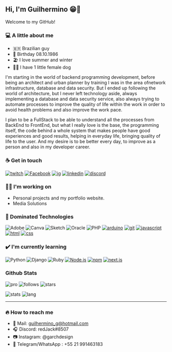 ## Hi, I'm Guilhermino 😁👋

Welcome to my GitHub!

### 💻 A little about me
 - 🇧🇷 Brazilian guy 
 - 👶 Birthday 08.10.1986
 - 🏖️ I love summer and winter
 - 🐩🐶 I have 1 little female dog 

  I'm starting in the world of backend programming development, before being an architect and urban planner by training I was in the area of ​​network infrastructure, database and data security. But I ended up following the world of architecture, but I never left technology aside, always implementing a database and data security service, also always trying to automate processes to improve the quality of life within the work in order to avoid health problems and also improve the work pace.

  I plan to be a FullStack to be able to understand all the processes from BackEnd to FrontEnd, but what I really love is the base, the programming itself, the code behind a whole system that makes people have good experiences and good results, helping in everyday life, bringing quality of life to the user. And my desire is to be better every day, to improve as a person and also in my developer career.

  
### ☕ Get in touch

[![twitch](https://img.shields.io/twitch/status/grizzyrp?style=for-the-badge)](https://www.twitch.tv/redj4ck4l)
[![Facebook](https://img.shields.io/badge/Facebook-%231877F2.svg?style=for-the-badge&logo=Facebook&logoColor=white)](https://www.facebook.com/guilhermino.gomes)
[![ig](https://img.shields.io/badge/-Instagram-red?style=for-the-badge&logo=instagram&logoColor=white)](https://www.instagram.com/garchdesign/)
[![linkedin](https://img.shields.io/badge/-Linkedin-blue?style=for-the-badge&logo=linkedin&logoColor=white)](https://www.linkedin.com/in/guilhermino-gomes-88471151/)
[![discord](https://img.shields.io/badge/-Discord-grey?style=for-the-badge&logo=discord&logoColor=white)](https://discord.gg/9x8cGYWnJy)



###  👨‍💻 I'm working on
 - Personal projects and my portfolio website. 
 - Media Solutions


### 📁 Dominated Technologies

![Adobe](https://img.shields.io/badge/adobe-%23FF0000.svg?style=for-the-badge&logo=adobe&logoColor=white) ![Canva](https://img.shields.io/badge/Canva-%2300C4CC.svg?style=for-the-badge&logo=Canva&logoColor=white) ![Sketch](https://img.shields.io/badge/Sketch-FFB387?style=for-the-badge&logo=sketch&logoColor=black) ![Oracle](https://img.shields.io/badge/Oracle-F80000?style=for-the-badge&logo=oracle&logoColor=white) ![PHP](https://img.shields.io/badge/php-%23777BB4.svg?style=for-the-badge&logo=php&logoColor=white) [![arduino](https://img.shields.io/badge/-Arduino-blue?style=for-the-badge&logo=arduino&logoColor=white)](https://www.arduino.cc) [![git](https://img.shields.io/badge/-Git-red?style=for-the-badge&logo=git&logoColor=white)](https://git-scm.com) [![javascript](https://img.shields.io/badge/-JavaScript-yellow?style=for-the-badge&logo=javascript&logoColor=white)](https://www.javascript.com) [![html](https://img.shields.io/badge/-HTML5-red?style=for-the-badge&logo=html&logoColor=white)](https://developer.mozilla.org/en-US/docs/Web/HTML) [![css](https://img.shields.io/badge/-CSS3-darkblue?style=for-the-badge&logo=css3&logoColor=white)](https://developer.mozilla.org/en-US/docs/Web/CSS) 

### ✔️ I'm currently learning

![Python](https://img.shields.io/badge/python-3670A0?style=for-the-badge&logo=python&logoColor=ffdd54) ![Django](https://img.shields.io/badge/django-%23092E20.svg?style=for-the-badge&logo=django&logoColor=white) ![Ruby](https://img.shields.io/badge/ruby-%23CC342D.svg?style=for-the-badge&logo=ruby&logoColor=white) [![Node.js](https://img.shields.io/badge/-Node.js-green?style=for-the-badge&logo=node.js&logoColor=white)](https://nodejs.org/en/) [![npm](https://img.shields.io/badge/-NPM-black?style=for-the-badge&logo=npm&logoColor=white)](https://www.npmjs.com) [![next.js](https://img.shields.io/badge/-Next.js-black?style=for-the-badge&logo=next.js&logoColor=white)](https://nextjs.org)

### Github Stats
![pro](https://img.shields.io/badge/-PRO-blueviolet?style=for-the-badge&logo=github) ![follows](https://img.shields.io/github/followers/guilherminog?style=for-the-badge) ![stars](https://img.shields.io/github/stars/guilherminog?style=for-the-badge) 
 
 ![stats](https://github-readme-stats.vercel.app/api?username=guilherminog&show_icons=true&theme=light)
 ![lang](https://github-readme-stats.vercel.app/api/top-langs/?username=guilherminog&layout=compact&theme=light)
 
---

### 🔥 How to reach me
 - 📧 Mail: guilhermino_g@hotmail.com
 - 🎧 Discord: redJack#8507
 - 📷 Instagram: @garchdesign
 - 📱 Telegram/WhatsApp : +55 21 991463183
 
